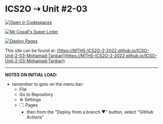 # ICS2O ⇢ Unit #2-03

[![Open in Codespaces](https://classroom.github.com/assets/launch-codespace-f4981d0f882b2a3f0472912d15f9806d57e124e0fc890972558857b51b24a6f9.svg)](https://classroom.github.com/open-in-codespaces?assignment_repo_id=10564492)

[![Mr Coxall's Super Linter](https://github.com/MTHS-ICS2O-2-2022/ICSO-Unit-2-03-Mohamad-Tanbari/workflows/Mr%20Coxall's%20Super%20Linter/badge.svg)](https://github.com/MTHS-ICS2O-2-2022/ICSO-Unit-2-03-Mohamad-Tanbari/actions)

[![Deploy Pages](https://github.com/MTHS-ICS2O-2-2022/ICSO-Unit-2-03-Mohamad-Tanbari/workflows/Deploy%20Pages/badge.svg)](https://github.com/MTHS-ICS2O-2-2022/ICSO-Unit-2-03-Mohamad-Tanbari/actions)

This site can be found at: [https://MTHS-ICS2O-2-2022.github.io/ICSO-Unit-2-03-Mohamad-Tanbari](https://MTHS-ICS2O-2-2022.github.io/ICSO-Unit-2-03-Mohamad-Tanbari)

---

**NOTES ON INITIAL LOAD:**
- remember to goto on the menu bar:
  - File
  - Go to Repository
  - ⚙ Settings
  - 🗔 Pages
    - then from the "Deploy from a branch ▼" button, select "GitHub Actions"
